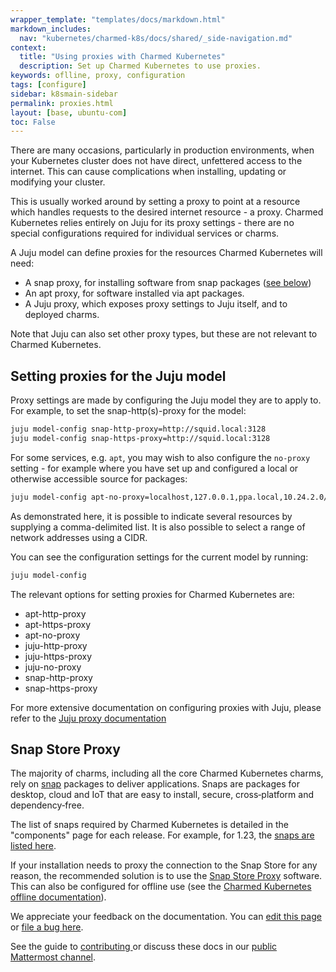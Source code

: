 ```yaml
---
wrapper_template: "templates/docs/markdown.html"
markdown_includes:
  nav: "kubernetes/charmed-k8s/docs/shared/_side-navigation.md"
context:
  title: "Using proxies with Charmed Kubernetes"
  description: Set up Charmed Kubernetes to use proxies.
keywords: oflline, proxy, configuration
tags: [configure]
sidebar: k8smain-sidebar
permalink: proxies.html
layout: [base, ubuntu-com]
toc: False
---
```


There are many occasions, particularly in production environments, when
your Kubernetes cluster does not have direct, unfettered access to the internet.
This can cause complications when installing, updating or modifying your cluster.

This is usually worked around by setting a proxy to point at a resource which
handles requests to the desired internet resource - a proxy. Charmed Kubernetes
relies entirely on Juju for its proxy settings - there are no special
configurations required for individual services or charms.

A Juju model can define proxies for the resources Charmed Kubernetes will need:

- A snap proxy, for installing software from snap packages ([see below](#snap-store-proxy))
- An apt proxy, for software installed via apt packages.
- A Juju proxy, which exposes proxy settings to Juju itself, and to deployed
   charms.

Note that Juju can also set other proxy types, but these are not relevant to
Charmed Kubernetes.

## Setting proxies for the Juju model

Proxy settings are made by configuring the Juju model they are to apply to.
For example, to set the snap-http(s)-proxy for the model:

```bash
juju model-config snap-http-proxy=http://squid.local:3128
juju model-config snap-https-proxy=http://squid.local:3128
```

For some services, e.g. `apt`, you may wish to also configure the `no-proxy`
setting - for example where you have set up and configured a local or
otherwise accessible source for packages:

```bash
juju model-config apt-no-proxy=localhost,127.0.0.1,ppa.local,10.24.2.0/24
```

As demonstrated here, it is possible to indicate several resources by
supplying a comma-delimited list. It is also possible to select a range of
network addresses using a CIDR.

You can see the configuration settings for the current model by running:

```bash
juju model-config
```

The relevant options for setting proxies for Charmed Kubernetes are:

- apt-http-proxy
- apt-https-proxy
- apt-no-proxy
- juju-http-proxy
- juju-https-proxy
- juju-no-proxy
- snap-http-proxy
- snap-https-proxy

For more extensive documentation on configuring proxies with Juju, please
refer to the [Juju proxy documentation][]

## Snap Store Proxy

The majority of charms, including all the core Charmed Kubernetes charms, rely on
[snap][] packages to deliver applications. Snaps are packages for desktop, cloud and
IoT that are easy to install, secure, cross‐platform and dependency‐free.

The list of snaps required by Charmed Kubernetes is detailed in the "components"
page for each release. For example, for 1.23, the
[snaps are listed here][1.23-components].

If your installation needs to proxy the connection to the Snap Store for any reason,
the recommended solution is to use the [Snap Store Proxy][] software. This can
also be configured for offline use (see the
[Charmed Kubernetes offline documentation][offline]).

<!-- LINKS -->

[Juju proxy documentation]: https://juju.is/docs/juju/working-offline
[1.23-components]: 1.23/components#snaps
[offline]: install-offline
[snap]: https://snapcraft.io
[Snap Store Proxy]: https://docs.ubuntu.com/snap-store-proxy/en/

<!-- FEEDBACK -->
<div class="p-notification--information">
  <div class="p-notification__content">
    <p class="p-notification__message">We appreciate your feedback on the documentation. You can
    <a href="https://github.com/charmed-kubernetes/kubernetes-docs/edit/main/pages/k8s/proxies.md" >edit this page</a>
    or
    <a href="https://github.com/charmed-kubernetes/kubernetes-docs/issues/new">file a bug here</a>.</p>
    <p>See the guide to <a href="/kubernetes/charmed-k8s/docs/how-to-contribute"> contributing </a> or discuss these docs in our <a href="https://chat.charmhub.io/charmhub/channels/kubernetes"> public Mattermost channel</a>.</p>
  </div>
</div>
